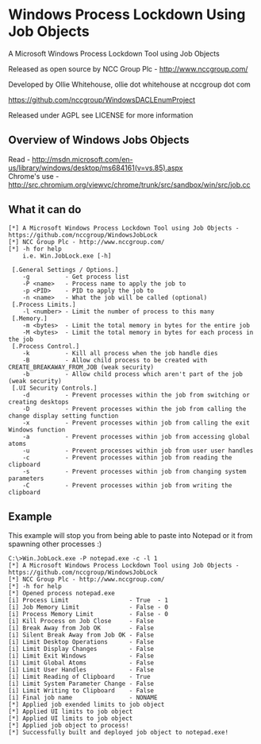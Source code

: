 Windows Process Lockdown Using Job Objects
======================

A Microsoft Windows Process Lockdown Tool using Job Objects 

Released as open source by NCC Group Plc - http://www.nccgroup.com/

Developed by Ollie Whitehouse, ollie dot whitehouse at nccgroup dot com

https://github.com/nccgroup/WindowsDACLEnumProject

Released under AGPL see LICENSE for more information

Overview of Windows Jobs Objects
-------------
Read - http://msdn.microsoft.com/en-us/library/windows/desktop/ms684161(v=vs.85).aspx<br>
Chrome's use - http://src.chromium.org/viewvc/chrome/trunk/src/sandbox/win/src/job.cc

What it can do
-------------
```
[*] A Microsoft Windows Process Lockdown Tool using Job Objects - https://github.com/nccgroup/WindowsJobLock
[*] NCC Group Plc - http://www.nccgroup.com/
[*] -h for help
    i.e. Win.JobLock.exe [-h]

 [.General Settings / Options.]
    -g          - Get process list
    -P <name>   - Process name to apply the job to
    -p <PID>    - PID to apply the job to
    -n <name>   - What the job will be called (optional)
 [.Process Limits.]
    -l <number> - Limit the number of process to this many
 [.Memory.]
    -m <bytes>  - Limit the total memory in bytes for the entire job
    -M <bytes>  - Limit the total memory in bytes for each process in the job
 [.Process Control.]
    -k          - Kill all process when the job handle dies
    -B          - Allow child process to be created with CREATE_BREAKAWAY_FROM_JOB (weak security)
    -b          - Allow child process which aren't part of the job (weak security)
 [.UI Security Controls.]
    -d          - Prevent processes within the job from switching or creating desktops
    -D          - Prevent processes within the job from calling the change display setting function
    -x          - Prevent processes within job from calling the exit Windows function
    -a          - Prevent processes within job from accessing global atoms
    -u          - Prevent processes within job from user user handles
    -c          - Prevent processes within job from reading the clipboard
    -s          - Prevent processes within job from changing system parameters
    -C          - Prevent processes within job from writing the clipboard
```

Example
-------------
This example will stop you from being able to paste into Notepad or it from spawning other processes :)
```
C:\>Win.JobLock.exe -P notepad.exe -c -l 1
[*] A Microsoft Windows Process Lockdown Tool using Job Objects - https://github.com/nccgroup/WindowsJobLock
[*] NCC Group Plc - http://www.nccgroup.com/
[*] -h for help
[*] Opened process notepad.exe
[i] Process Limit                 - True  - 1
[i] Job Memory Limit              - False - 0
[i] Process Memory Limit          - False - 0
[i] Kill Process on Job Close     - False
[i] Break Away from Job OK        - False
[i] Silent Break Away from Job OK - False
[i] Limit Desktop Operations      - False
[i] Limit Display Changes         - False
[i] Limit Exit Windows            - False
[i] Limit Global Atoms            - False
[i] Limit User Handles            - False
[i] Limit Reading of Clipboard    - True
[i] Limit System Parameter Change - False
[i] Limit Writing to Clipboard    - False
[i] Final job name                - NONAME
[*] Applied job exended limits to job object
[*] Applied UI limits to job object
[*] Applied UI limits to job object
[*] Applied job object to process!
[*] Successfully built and deployed job object to notepad.exe!
```

